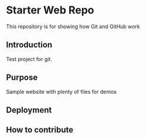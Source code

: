 # Starter Web Repo

This repository is for showing how Git and GitHub work

## Introduction

Test project for git.

## Purpose

Sample website with plenty of files for demos

## Deployment

## How to contribute
